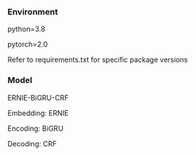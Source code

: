 ### Environment

python=3.8

pytorch=2.0

Refer to requirements.txt for specific package versions

### Model

ERNIE-BiGRU-CRF

Embedding: ERNIE

Encoding: BiGRU

Decoding: CRF

